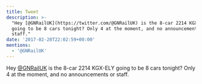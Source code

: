 ```yaml
---
title: Tweet
description: >-
  "Hey [@GNRailUK](https://twitter.com/@GNRailUK) is the 8-car 2214 KGX-ELY
  going to be 8 cars tonight? Only 4 at the moment, and no announcements or
  staff."
date: '2017-02-28T22:02:59+00:00'
mentions:
  - '@GNRailUK'
---
```

Hey [@GNRailUK](https://twitter.com/@GNRailUK) is the 8-car 2214 KGX-ELY going to be 8 cars tonight? Only 4 at the moment, and no announcements or staff.
